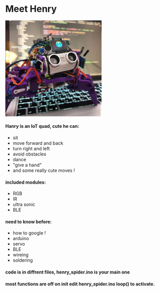 # Meet Henry
<img src="https://github.com/SkyWallkeRed/Henry_IoT_Spider_Quad/blob/master/Screen%20Shot%202020-08-24%20at%2011.15.32.png" width="300">

#### Hanry is an IoT quad, cute he can:
* sit 
* move forward and back
* turn right and left
* avoid obstacles
* dance
* "give a hand"
* and some really cute moves ! 

#### included modules:
* RGB
* IR
* ultra sonic
* BLE

#### need to know before:
* how to google !
* arduino 
* servo
* BLE
* wireing
* soldering


#### code is in diffrent files, henry_spider.ino is your main one

#### most functions are off on init edit henry_spider.ino loop() to activate.
